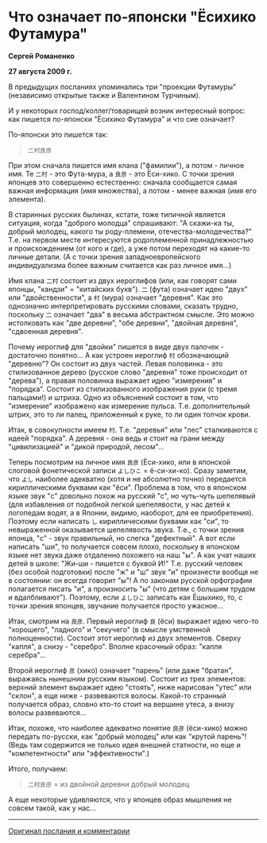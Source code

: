 # Что означает по-японски "Ёсихико Футамура"

**Сергей Романенко**

**27 августа 2009 г.**

В предыдущих посланиях упоминались три "проекции Футамуры" (независимо
открытые также и Валентином Турчиным).

И у некоторых господ/коллег/товарищей возник интересный вопрос: как
пишется по-японски "Ёсихико Футамура" и что сие означает?

По-японски это пишется так:

> `二村良彦`

При этом сначала пишется имя клана ("фамилии"), а потом - личное имя. Те
`二村` - это Фута-мура, а `良彦` - это Ёси-хико. С точки зрения японцев это
совершенно естественно: сначала сообщается самая важная информация (имя
множества), а потом - менее важная (имя его элемента).

В старинных русских былинах, кстати, тоже типичной является ситуация,
когда "доброго молодца" спрашивают: "А скажи-ка ты, добрый молодец,
какого ты роду-племени, отечества-молодечества?" Т.е. на первом месте
интересуются родоплеменной принадлежностью и происхождением (от кого и
где), а уже потом переходят на какие-то личные детали. (А с точки зрения
западноевропейского индивидуализма более важным считается как раз личное
имя...)

Имя клана `二村` состоит из двух иероглифов (или, как говорят сами японцы,
"кандзи" = "китайских букв"). `二` (фута) означает идею "двух" или
"двойственности", а `村` (мура) означает "деревня". Как это однозначно
интерпретировать русскими словами, сказать трудно, поскольку `二` означает
"два" в весьма абстрактном смысле. Это можно истолковать как "две
деревни", "обе деревни", "двойная деревня", "сдвоенная деревня".

Почему иероглиф для "двойки" пишется в виде двух палочек - достаточно
понятно... А как устроен иероглиф `村` обозначающий "деревню"? Он состоит
из двух частей. Левая половинка - это стилизованное дерево (русское
слово "деревня" тоже происходит от "дерева"), а правая половинка
выражает идею "измерения" и "порядка". Состоит из стилизованного
изображения руки (с тремя пальцами!) и штриха. Одно из объяснений
состоит в том, что "измерение" изображено как измерение пульса. Т.е.
дополнительный штрих, это то ли палец, приложенный к руке, то ли один
толчок крови.

Итак, в совокупности имеем `村`. Т.е. "деревья" или "лес" сталкиваются с
идеей "порядка". А деревня - она ведь и стоит на грани между
"цивилизацией" и "дикой природой, лесом"...

Теперь посмотрим на личное имя `良彦` (Ёси-хико, или в японской слоговой
фонетической записи `よしひこ` = ё-си-хи-ко). Сразу заметим, что `よし`
наиболее адекватно (хотя и не абсолютно точно) передается кириллическими
буквами как "ёси". Проблема в том, что в японском языке звук "с"
довольно похож на русский "с", но чуть-чуть шепелявый (для избавления от
подобной легкой шепелявости, у нас детей к логопедам водят, а в Японии,
видимо, наоборот, для ее приобретения). Поэтому если написать `し`
кириллическими буквами как "си", то невыраженной оказывается шепелявость
звука. Т.е., с точки зрения японца, "с" - звук правильный, но слегка
"дефектный". А вот если написать "ши", то получается совсем плохо,
поскольку в японском языке нет звука даже отдаленно похожего на наш "ы".
А как учат наших детей в школе: "Жи-ши - пишется с буквой И!" Т.е.
русский человек (без особой подготовки) после "ж" и "ш" звук "и"
произнести вообще не в состоянии: он всегда говорит "ы"! А по законам
русской орфографии полагается писать "и", а произносить "ы" (что детям с
большим трудом и вдалбливают"). Поэтому, если `よしひこ` записать как
Ёшыхико, то, с точки зрения японцев, звучание получается просто ужасное...

Итак, смотрим на `良彦`. Первый иероглиф `良` (ёси) выражает идею чего-то
"хорошего", "ладного" и "секучего" (в смысле умственной полноценности).
Состоит этот иероглиф из двух элементов. Сверху "капля", а снизу -
"серебро". Вполне красочный образ: "капля серебра"...

Второй иероглиф `彦` (хико) означает "парень" (или даже "братан",
выражаясь нынешним русским языком). Состоит из трех элементов: верхний
элемент выражает идею "стоять", ниже нарисован "утес" или "склон", а еще
ниже - развеваются волосы. Какой-то странный получается образ, словно
кто-то стоит на вершине утеса, а внизу волосы развеваются...

Итак, похоже, что наиболее адекватно понятие `良彦` (ёси-хико) можно
передать по-русски, как "добрый молодец" или как "крутой парень"! (Ведь
там содержится не только идея внешней статности, но еще и
"компетентности" или "эффективности".)

Итого, получаем:

> `二村良彦` = из двойной деревни добрый молодец

А еще некоторые удивляются, что у японцев образ мышления не совсем
такой, как у нас...

---

[Оригинал послания и комментарии](http://metacomputation-ru.blogspot.com/2009/08/blog-post.html)
